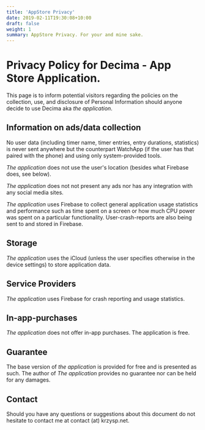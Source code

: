 ```yaml
---
title: 'AppStore Privacy'
date: 2019-02-11T19:30:08+10:00
draft: false
weight: 1
summary: AppStore Privacy. For your and mine sake.
---
```


# Privacy Policy for Decima - App Store Application.

This page is to inform potential visitors regarding the policies on the collection, use, and disclosure of Personal Information
 should anyone decide to use Decima aka *the application*.

## Information on ads/data collection

No user data (including timer name, timer entries, entry durations, statistics) is never sent anywhere but the
counterpart WatchApp (if the user has that paired with the phone) and using only system-provided tools.

*The application* does not use the user's location (besides what Firebase does, see below).

*The application* does not not present any ads nor has any integration with any social media sites.

*The application* uses Firebase to collect general application usage statistics and performance such as time spent on a screen
or how much CPU power was spent on a particular functionality. User-crash-reports are also being sent to
and stored in Firebase.

## Storage

*The application* uses the iCloud (unless the user specifies otherwise in the device settings) to store application data.

## Service Providers

*The application* uses Firebase for crash reporting and usage statistics.

## In-app-purchases

*The application* does not offer in-app purchases. The application is free.

## Guarantee

The base version of *the application* is provided for free and is presented as such.
The author of *The application* provides no guarantee nor can be held for any damages.

## Contact

Should you have any questions or suggestions about this document do not hesitate to contact me at contact (at) krzysp.net.